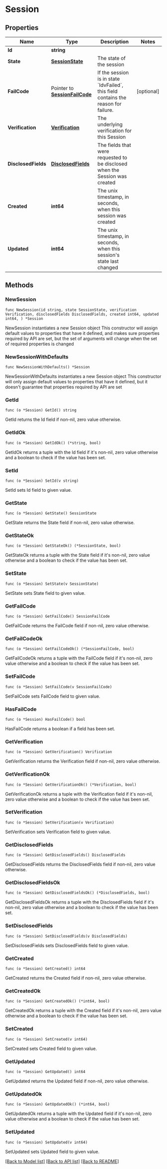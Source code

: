 # Session

## Properties

Name | Type | Description | Notes
------------ | ------------- | ------------- | -------------
**Id** | **string** |  | 
**State** | [**SessionState**](SessionState.md) | The state of the session | 
**FailCode** | Pointer to [**SessionFailCode**](SessionFailCode.md) | If the session is in state &#x60;IdvFailed&#x60;, this field contains the reason for failure. | [optional] 
**Verification** | [**Verification**](Verification.md) | The underlying verification for this Session | 
**DisclosedFields** | [**DisclosedFields**](DisclosedFields.md) | The fields that were requested to be disclosed when the Session was created | 
**Created** | **int64** | The unix timestamp, in seconds, when this session was created | 
**Updated** | **int64** | The unix timestamp, in seconds, when this session&#39;s state last changed | 

## Methods

### NewSession

`func NewSession(id string, state SessionState, verification Verification, disclosedFields DisclosedFields, created int64, updated int64, ) *Session`

NewSession instantiates a new Session object
This constructor will assign default values to properties that have it defined,
and makes sure properties required by API are set, but the set of arguments
will change when the set of required properties is changed

### NewSessionWithDefaults

`func NewSessionWithDefaults() *Session`

NewSessionWithDefaults instantiates a new Session object
This constructor will only assign default values to properties that have it defined,
but it doesn't guarantee that properties required by API are set

### GetId

`func (o *Session) GetId() string`

GetId returns the Id field if non-nil, zero value otherwise.

### GetIdOk

`func (o *Session) GetIdOk() (*string, bool)`

GetIdOk returns a tuple with the Id field if it's non-nil, zero value otherwise
and a boolean to check if the value has been set.

### SetId

`func (o *Session) SetId(v string)`

SetId sets Id field to given value.


### GetState

`func (o *Session) GetState() SessionState`

GetState returns the State field if non-nil, zero value otherwise.

### GetStateOk

`func (o *Session) GetStateOk() (*SessionState, bool)`

GetStateOk returns a tuple with the State field if it's non-nil, zero value otherwise
and a boolean to check if the value has been set.

### SetState

`func (o *Session) SetState(v SessionState)`

SetState sets State field to given value.


### GetFailCode

`func (o *Session) GetFailCode() SessionFailCode`

GetFailCode returns the FailCode field if non-nil, zero value otherwise.

### GetFailCodeOk

`func (o *Session) GetFailCodeOk() (*SessionFailCode, bool)`

GetFailCodeOk returns a tuple with the FailCode field if it's non-nil, zero value otherwise
and a boolean to check if the value has been set.

### SetFailCode

`func (o *Session) SetFailCode(v SessionFailCode)`

SetFailCode sets FailCode field to given value.

### HasFailCode

`func (o *Session) HasFailCode() bool`

HasFailCode returns a boolean if a field has been set.

### GetVerification

`func (o *Session) GetVerification() Verification`

GetVerification returns the Verification field if non-nil, zero value otherwise.

### GetVerificationOk

`func (o *Session) GetVerificationOk() (*Verification, bool)`

GetVerificationOk returns a tuple with the Verification field if it's non-nil, zero value otherwise
and a boolean to check if the value has been set.

### SetVerification

`func (o *Session) SetVerification(v Verification)`

SetVerification sets Verification field to given value.


### GetDisclosedFields

`func (o *Session) GetDisclosedFields() DisclosedFields`

GetDisclosedFields returns the DisclosedFields field if non-nil, zero value otherwise.

### GetDisclosedFieldsOk

`func (o *Session) GetDisclosedFieldsOk() (*DisclosedFields, bool)`

GetDisclosedFieldsOk returns a tuple with the DisclosedFields field if it's non-nil, zero value otherwise
and a boolean to check if the value has been set.

### SetDisclosedFields

`func (o *Session) SetDisclosedFields(v DisclosedFields)`

SetDisclosedFields sets DisclosedFields field to given value.


### GetCreated

`func (o *Session) GetCreated() int64`

GetCreated returns the Created field if non-nil, zero value otherwise.

### GetCreatedOk

`func (o *Session) GetCreatedOk() (*int64, bool)`

GetCreatedOk returns a tuple with the Created field if it's non-nil, zero value otherwise
and a boolean to check if the value has been set.

### SetCreated

`func (o *Session) SetCreated(v int64)`

SetCreated sets Created field to given value.


### GetUpdated

`func (o *Session) GetUpdated() int64`

GetUpdated returns the Updated field if non-nil, zero value otherwise.

### GetUpdatedOk

`func (o *Session) GetUpdatedOk() (*int64, bool)`

GetUpdatedOk returns a tuple with the Updated field if it's non-nil, zero value otherwise
and a boolean to check if the value has been set.

### SetUpdated

`func (o *Session) SetUpdated(v int64)`

SetUpdated sets Updated field to given value.



[[Back to Model list]](../README.md#documentation-for-models) [[Back to API list]](../README.md#documentation-for-api-endpoints) [[Back to README]](../README.md)


